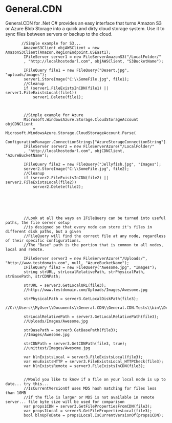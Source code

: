 # General.CDN
General.CDN for .Net C# provides an easy interface that turns Amazon S3 or Azure Blob Storage into a quick and dirty cloud storage system. Use it to sync files between servers or backup to the cloud.


           //Simple example for S3...
            AmazonS3Client objAWSClient = new AmazonS3Client(Amazon.RegionEndpoint.USEast1);
            IFileServer server1 = new FileServerAmazonS3("/LocalFolder/"
            , "http://localhostedurl.com", objAWSClient, "S3BucketName");

            IFileQuery file1 = new FileQuery("Desert.jpg", "uploads/images");
            server1.StoreImage("C:\\SomeFile.jpg", file1);
            //Cleanup
            if (server1.FileExistsInCDN(file1) || server1.FileExistsLocal(file1))
                server1.Delete(file1);
            


            //Simple example for Azure
            Microsoft.WindowsAzure.Storage.CloudStorageAccount objCDNClient
                = Microsoft.WindowsAzure.Storage.CloudStorageAccount.Parse(
                ConfigurationManager.ConnectionStrings["AzureStorageConnectionString"].ConnectionString);
            IFileServer server2 = new FileServerAzure("/LocalFolder/"
            , "http://localhostedurl.com", objCDNClient, "AzureBucketName");

            IFileQuery file2 = new FileQuery("Jellyfish.jpg", "Images");
            server2.StoreImage("C:\\SomeFile.jpg", file2);
            //Cleanup
            if (server2.FileExistsInCDN(file2) || server2.FileExistsLocal(file2))
                server2.Delete(file2);

            




            //Look at all the ways an IFileQuery can be turned into useful paths, the file server setup 
            //is designed so that every node can store it's files in different disk paths, but a given 
            //FileQuery will find the correct file at any node, regardless of their specific configurations. 
            //The "Base" path is the portion that is common to all nodes, local and remote.

            IFileServer server3 = new FileServerAzure("/Uploads/", "http://www.testdomain.com", null, "AzureBucketName");
            IFileQuery file3 = new FileQuery("Awesome.jpg", "Images");
            string strURL, strLocalRelativePath, strPhysicalPath, strBasePath, strCDNPath;

            strURL = server3.GetLocalURL(file3);
            //http://www.testdomain.com/Uploads/Images/Awesome.jpg

            strPhysicalPath = server3.GetLocalDiskPath(file3);
            //C:\\Users\\MyUser\\Documents\\General.CDN\\General.CDN.Tests\\bin\\Debug\\Uploads\\Images\\Awesome.jpg

            strLocalRelativePath = server3.GetLocalRelativePath(file3);
            //Uploads/Images/Awesome.jpg

            strBasePath = server3.GetBasePath(file3);
            //Images/Awesome.jpg

            strCDNPath = server3.GetCDNPath(file3, true);
            //unittest/Images/Awesome.jpg

            var blnExistsLocal = server3.FileExistsLocal(file3);
            var enuExistsHTTP = server3.FileExistsLocal_HTTPCheck(file3);
            var blnExistsRemote = server3.FileExistsInCDN(file3);
            
            
            //Would you like to know if a file on your local node is up to date... try this...
            //IsCurrentVersionOf uses MD5 hash matching for files less than 10MB
            //if the file is larger or MD5 is not available in remote server... file byte size will be used for comparison
            var props1CDN = server3.GetFilePropertiesFromCDN(file3);
            var props1Local = server3.GetFilePropertiesLocal(file3);
            bool blnUpToDate = props1Local.IsCurrentVersionOf(props1CDN); 

